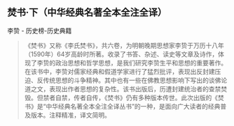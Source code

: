 ## 焚书·下（中华经典名著全本全注全译）

李贽  -  历史榜-历史典籍

> 《焚书》又称《李氏焚书》，共六卷，为明朝晚期思想家李贽于万历十八年（1590年）64岁高龄时所著。收录了书答、杂述、读史等文章及诗作，体现了李贽的政治思想和哲学思想，是我们研究李贽生平和思想的重要著作。在该书中，李贽对儒家经典和假道学家进行了猛烈批评，表现出反封建压迫、反传统思想的斗争精神。其中也有一些在佛教思想影响下写出的谈佛论道之文，表现出作者思想的复杂性。该书出版后，历遭封建统治者的查禁焚毁。但禁者自禁，传者自传，《焚书》仍有多种版本传世。此次出版的《焚书》是“中华经典名著全本全注全译丛书”的一种，是面向广大读者的经典普及版本。注释精准，译文简明。
